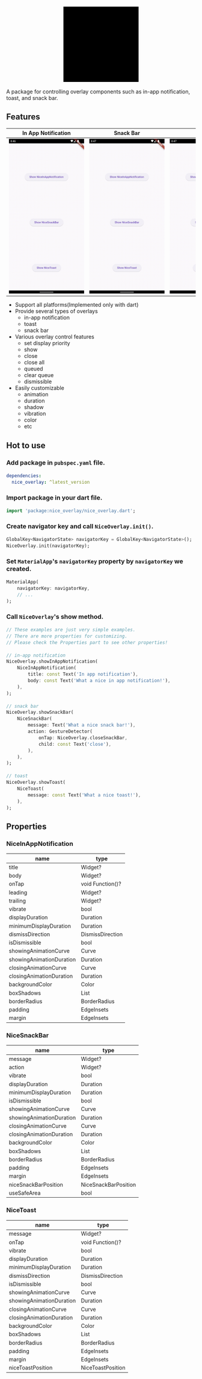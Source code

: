 <p  align="center">
<img src="https://raw.githubusercontent.com/terry1213/nice_overlay/main/screenshot/nice.gif" width="200"/>
</p>

A package for controlling overlay components such as in-app notification, toast, and snack bar.

## Features

|                                 <div style="width:200px; text-align: center">In App Notification</div>                                  |                                      <div style="width:200px">Snack Bar</div>                                       |                                    <div style="width:200px">Toast</div>                                     |
|:---------------------------------------------------------------------------------------------------------------------------------------:|:-------------------------------------------------------------------------------------------------------------------:|:-----------------------------------------------------------------------------------------------------------:|
|  ![in_app_notification.gif](https://raw.githubusercontent.com/terry1213/nice_overlay/main/screenshot/in_app_notification.gif?row=true)  |  ![snack_bar.gif](https://raw.githubusercontent.com/terry1213/nice_overlay/main/screenshot/snack_bar.gif?row=true)  |  ![toast.gif](https://raw.githubusercontent.com/terry1213/nice_overlay/main/screenshot/toast.gif?row=true)  |

* Support all platforms(Implemented only with dart)
* Provide several types of overlays
  * in-app notification
  * toast
  * snack bar
* Various overlay control features
  * set display priority
  * show
  * close
  * close all
  * queued
  * clear queue
  * dismissible
* Easily customizable
  * animation
  * duration
  * shadow
  * vibration
  * color
  * etc


## Hot to use

### Add package in `pubspec.yaml` file.

```yaml
dependencies:
  nice_overlay: ^latest_version
```

### Import package in your dart file.

```dart
import 'package:nice_overlay/nice_overlay.dart';
```

### Create navigator key and call `NiceOverlay.init()`.

```dart
GlobalKey<NavigatorState> navigatorKey = GlobalKey<NavigatorState>();
NiceOverlay.init(navigatorKey);
```

### Set `MaterialApp`'s `navigatorKey` property by `navigatorKey` we created.

```dart
MaterialApp(
    navigatorKey: navigatorKey,
    // ...
);
```

### Call `NiceOverlay`'s show method.

```dart
// These examples are just very simple examples.
// There are more properties for customizing.
// Please check the Properties part to see other properties!

// in-app notification
NiceOverlay.showInAppNotification(
    NiceInAppNotification(
        title: const Text('In app notification'),
        body: const Text('What a nice in app notification!'),
    ),
);

// snack bar
NiceOverlay.showSnackBar(
    NiceSnackBar(
        message: Text('What a nice snack bar!'),
        action: GestureDetector(
            onTap: NiceOverlay.closeSnackBar,
            child: const Text('close'),
        ),
    ),
);

// toast
NiceOverlay.showToast(
    NiceToast(
        message: const Text('What a nice toast!'),
    ),
);
```

## Properties

### NiceInAppNotification

| name                     | type             |
|--------------------------|------------------|
| title                    | Widget?          |
| body                     | Widget?          |
| onTap                    | void Function()? |
| leading                  | Widget?          |
| trailing                 | Widget?          |
| vibrate                  | bool             |
| displayDuration          | Duration         |
| minimumDisplayDuration   | Duration         |
| dismissDirection         | DismissDirection |
| isDismissible            | bool             |
| showingAnimationCurve    | Curve            |
| showingAnimationDuration | Duration         |
| closingAnimationCurve    | Curve            |
| closingAnimationDuration | Duration         |
| backgroundColor          | Color            |
| boxShadows               | List<BoxShadow>  |
| borderRadius             | BorderRadius     |
| padding                  | EdgeInsets       |
| margin                   | EdgeInsets       |

### NiceSnackBar

| name                     | type                 |
|--------------------------|----------------------|
| message                  | Widget?              |
| action                   | Widget?              |
| vibrate                  | bool                 |
| displayDuration          | Duration             |
| minimumDisplayDuration   | Duration             |
| isDismissible            | bool                 |
| showingAnimationCurve    | Curve                |
| showingAnimationDuration | Duration             |
| closingAnimationCurve    | Curve                |
| closingAnimationDuration | Duration             |
| backgroundColor          | Color                |
| boxShadows               | List<BoxShadow>      |
| borderRadius             | BorderRadius         |
| padding                  | EdgeInsets           |
| margin                   | EdgeInsets           |
| niceSnackBarPosition     | NiceSnackBarPosition |
| useSafeArea              | bool                 |

### NiceToast

| name                     | type              |
|--------------------------|-------------------|
| message                  | Widget?           |
| onTap                    | void Function()?  |
| vibrate                  | bool              |
| displayDuration          | Duration          |
| minimumDisplayDuration   | Duration          |
| dismissDirection         | DismissDirection  |
| isDismissible            | bool              |
| showingAnimationCurve    | Curve             |
| showingAnimationDuration | Duration          |
| closingAnimationCurve    | Curve             |
| closingAnimationDuration | Duration          |
| backgroundColor          | Color             |
| boxShadows               | List<BoxShadow>   |
| borderRadius             | BorderRadius      |
| padding                  | EdgeInsets        |
| margin                   | EdgeInsets        |
| niceToastPosition        | NiceToastPosition |
